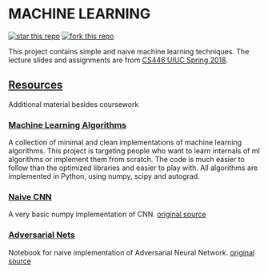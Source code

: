 # MACHINE LEARNING

[![star this repo](http://githubbadges.com/star.svg?user=namanUIUC&repo=https://github.com/namanUIUC/MachineLearning&style=default)](https://github.com/namanUIUC/https://github.com/namanUIUC/MachineLearning)
[![fork this repo](http://githubbadges.com/fork.svg?user=namanUIUC&repo=https://github.com/namanUIUC/MachineLearning&style=default)](https://github.com/namanUIUC/https://github.com/namanUIUC/MachineLearning/fork)


This project contains simple and naive machine learning techniques. The lecture slides and assignments are from [CS446 UIUC Spring 2018](https://courses.engr.illinois.edu/cs446/sp2018/_site/).

## [Resources](Resources)

Additional material besides coursework

### [Machine Learning Algorithms](Resources/ML_Algorithms)

A collection of minimal and clean implementations of machine learning algorithms. This project is targeting people who want to learn internals of ml algorithms or implement them from scratch.
The code is much easier to follow than the optimized libraries and easier to play with.
All algorithms are implemented in Python, using numpy, scipy and autograd.

### [Naive CNN](Resources/NaiveCNN)

A very basic numpy implementation of CNN.
[original source](https://github.com/integeruser/MNIST-cnn)

### [Adversarial Nets](Resources/adversarial-mnist)

Notebook for naive implementation of Adversarial Neural Network.
[original source](https://github.com/michbad/adversarial-mnist)
